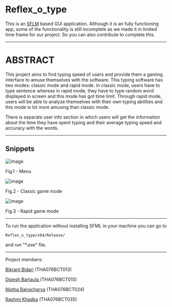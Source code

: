 # Reflex_o_type

This is an [SFLM](https://www.sfml-dev.org/) based GUI application.
Although it is an fully functioning app, some of the functionality is still incomplete as we made it in limited time frame for our project.
So you can also contribute to complete this.

------

# ABSTRACT
This project aims to find typing speed of users and provide them a gaming interface to 
amuse themselves with the software. This typing software has two modes: classic mode 
and rapid mode. In classic mode, users have to type sentence whereas in rapid mode, 
they have to type random word displayed in screen and this mode has got time limit. 
Through rapid mode, users will be able to analyze themselves with their own typing 
abilities and this mode is lot more amusing than classic mode.



There is separate user info section in which users will get the information about the 
time they have spent typing and their average typing speed and accuracy with the words.

----
## Snippets


![image](https://user-images.githubusercontent.com/64511430/175196751-ad057071-5bba-4a33-9e6c-bedc3b631090.png)
<p align = "left">
Fig.1 - Menu
</p>




![image](https://user-images.githubusercontent.com/64511430/175197679-3fe68042-1794-4ab1-ab0d-f2fbf70bc605.png)


<p align = "left">
Fig.2 - Classic game mode
</p>


![image](https://user-images.githubusercontent.com/64511430/175197727-19309b27-7371-47eb-bcf2-bbbf6b49a880.png)


<p align = "left">
Fig.3 - Rapid game mode
</p>




-----
To run the application without installing SFML in your machine you can go to 

` Reflex_o_type/x64/Release/  `

and run "*.exe" file.

-----

Project members:

[Bikrant Bidari](https://github.com/bikrantbdr) (THA076BCT013)

[Dipesh Bartaula ](https://github.com/DipeshBartaula)(THA076BCT015)

[Nistha Bajracharya](https://github.com/Nis13) (THA076BCT024)

[Rashmi Khadka](https://github.com/Rashmii23) (THA076BCT035)
